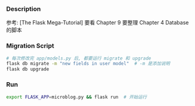 ### Description
参考: [The Flask Mega-Tutorial]
要看 Chapter 9
要整理 Chapter 4 Database 的脚本
### Migration Script
``` zsh
# 每次修改完 app/models.py 后, 都要运行 migrate 和 upgrade
flask db migrate -m "new fields in user model"  # -m 是添加说明
flask db upgrade
```
### Run
``` zsh
export FLASK_APP=microblog.py && flask run  # 开始运行
```
